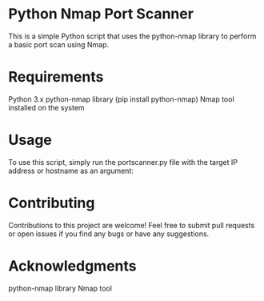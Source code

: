 # Python Nmap Port Scanner
This is a simple Python script that uses the python-nmap library to perform a basic port scan using Nmap.

# Requirements
Python 3.x
python-nmap library (pip install python-nmap)
Nmap tool installed on the system

# Usage
To use this script, simply run the portscanner.py file with the target IP address or hostname as an argument:

# Contributing
Contributions to this project are welcome! Feel free to submit pull requests or open issues if you find any bugs or have any suggestions.

# Acknowledgments
python-nmap library
Nmap tool
